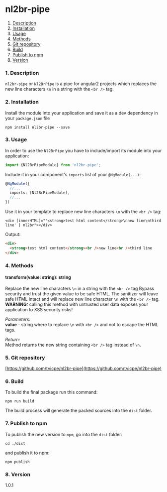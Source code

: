 nl2br-pipe
=====
1. [Description](#description)
2. [Installation](#installation)
3. [Usage](#usage)
4. [Methods](#methods)
5. [Git repository](#git)
6. [Build](#build)
7. [Publish to npm](#publish)
8. [Version](#version)

### <a name="description"></a>1. Description
`nl2br-pipe` or `Nl2BrPipe` is a pipe for angular2 projects 
which replaces the new line characters `\n` in a string with 
the `<br />` tag.
  
### <a name="installation"></a>2. Installation
Install the module into your application and save it as a dev 
dependency in your `package.json` file  
```
npm install nl2br-pipe --save
```

### <a name="usage"></a>3. Usage
In order to use the `Nl2BrPipe` you have to include/import its module 
into your application:

```typescript
import {Nl2BrPipeModule} from 'nl2br-pipe';
```

Include it in your component's `imports` list of your `@NgModule(...)`:
```typescript
@NgModule({
  //...
  imports: [Nl2BrPipeModule],
  //...
})
```

Use it in your template to replace new line characters `\n` with 
the `<br />` tag:
```angular2html
<div [innerHTML]="'<strong>test html content</strong>\nnew line\nthird line' | nl2br"></div>
```
  
Output:
```html
<div>
  <strong>test html content</strong><br />new line<br />third line
</div>
```
  
  
### <a name="methods"></a>4. Methods
  
#### transform(value: string): string
Replace the new line characters `\n` in a string with 
the `<br />` tag
Bypass security and trust the given value to be safe HTML. 
The sanitizer will leave safe HTML intact and will replace new line 
character `\n` with the `<br />` tag.  
**WARNING:** calling this method with untrusted user data exposes your 
application to XSS security risks!
  
*Parameters:*  
**value** - string where to replace `\n` with `<br />` and not to 
escape the HTML tags.  
  
*Return:*  
Method returns the new string containing `<br />` tag 
instead of `\n`.  
  
  
### <a name="git"></a>5. Git repository
[https://github.com/tvicpe/nl2br-pipe](https://github.com/tvicpe/nl2br-pipe)

### <a name="build"></a>6. Build
To build the final package run this command:
```
npm run build
```
The build process will generate the packed sources into the `dist` folder.  

### <a name="publish"></a>7. Publish to npm
To publish the new version to `npm`, go into the `dist` folder:
```
cd ./dist
```
and publish it to npm:
```
npm publish
```

### <a name="version"></a>8. Version
1.0.1
